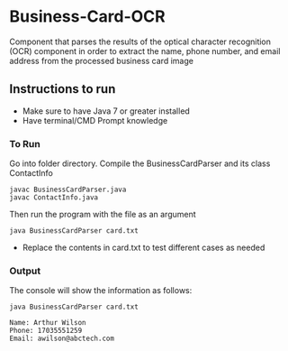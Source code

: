 # Business-Card-OCR
Component that parses the results of the optical character recognition (OCR) component in order to extract the name, phone number, and email address from the processed business card image

## Instructions to run
* Make sure to have Java 7 or greater installed
* Have terminal/CMD Prompt knowledge

### To Run
Go into folder directory.
Compile the BusinessCardParser and its class ContactInfo
```
javac BusinessCardParser.java
javac ContactInfo.java
```

Then run the program with the file as an argument
```
java BusinessCardParser card.txt
```
* Replace the contents in card.txt to test different cases as needed

### Output
The console will show the information as follows:

```
java BusinessCardParser card.txt

Name: Arthur Wilson
Phone: 17035551259
Email: awilson@abctech.com 
```

